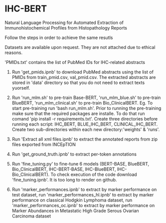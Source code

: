 # IHC-BERT
Natural Language Processing for Automated Extraction of Immunohistochemical Profiles from Histopathology Reports

Follow the steps in order to achieve the same resutls

Datasets are available upon request. They are not attached due to ethical reasons.

'PMIDs.txt' contains the list of PubMed IDs for IHC-related abstracts

1. Run 'get_pmids.ipnb' to download PubMed abstracts using the list of PMIDs from train_pmid.csv, val_pmid.csv. The extracted abstracts are stored in 'data' directory so that you do not need to extract texts yuorself.

2. Run 'run_mlm.sh' to pre-train Base-BERT, 'run_mlm_blue.sh' to pre-train BlueBERT, 'run_mlm_clinical.sh' to pre-train Bio_ClinicalBERT. Eg. To start pre-training run 'bash run_mlm.sh'. Prior to running the pre-training make sure that the required packages are installe. To do that run comand 'pip install -r requirements.txt'. Create three directories before running each script: IHC_BERT, BLUE_IHC_BERT, CLINICAL_IHC_BERT. Create two sub-directories within each new directory:'weights' & 'runs'.

3. Run 'Extract all xml files.ipnb' to extract the annotated reports from zip files exported from INCEpTION

4. Run 'get_ground_truth.ipnb' to extract per-token annotations

5. Run 'fine_tuning.py' to fine-tune 6 models (BERT-BASE, BlueBERT, Bio_ClinicalBERT, IHC-BERT-BASE, IHC-BlueBERT, IHC-Bio_ClinicalBERT). To check execution of the code download 'fine_tuning.ipnb'. It is too long to render on github.

6. Run 'marker_performances.ipnb' to extract by marker performance on test dataset, run 'marker_performances_hl.ipnb' to extract by marker performance on classical Hodgkin Lymphoma dataset, run 'marker_performances_oc.ipnb' to extract by marker performance on Marker Abundances in Metastatic High Grade Serous Ovarian Carcinoma dataset
